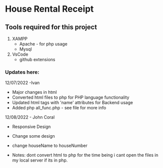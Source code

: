 # House Rental Receipt

## Tools required for this project
1. XAMPP
    * Apache - for php usage
    * Mysql
2. VsCode
    * github extensions

### Updates here:

12/07/2022 -Ivan
* Major changes in html 
* Converted html files to php for PHP language functionality
* Updated html tags with 'name' attributes for Backend usage 
* Added php all_func.php        - see file for more info

12/08/2022 - John Coral
* Responsive Design
* Change some design
* change houseName to houseNumber

* Notes: dont convert html to php for the time being i cant open the files in my local server if its in php.

